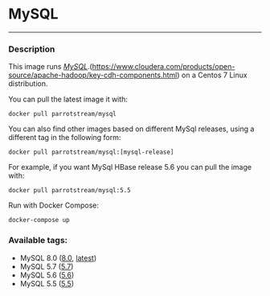 # **MySQL**
___

### Description

This image runs [*MySQL*](https://www.mysql.com).(https://www.cloudera.com/products/open-source/apache-hadoop/key-cdh-components.html) on a Centos 7 Linux distribution.

You can pull the latest image it with:

    docker pull parrotstream/mysql


You can also find other images based on different MySql releases, using a different tag in the following form:

    docker pull parrotstream/mysql:[mysql-release]


For example, if you want MySql HBase release 5.6 you can pull the image with:

    docker pull parrotstream/mysql:5.5


Run with Docker Compose:

    docker-compose up

### Available tags:

- MySQL 8.0 ([8.0](https://github.com/parrotstream/docker-mysql/blob/8.0/Dockerfile), [latest](https://github.com/mcapitanio/docker-mysql/blob/latest/Dockerfile))
- MySQL 5.7 ([5.7](https://github.com/parrotstream/docker-mysql/blob/5.7/Dockerfile))
- MySQL 5.6 ([5.6](https://github.com/parrotstream/docker-mysql/blob/5.6/Dockerfile))
- MySQL 5.5 ([5.5](https://github.com/parrotstream/docker-mysql/blob/5.5/Dockerfile))

